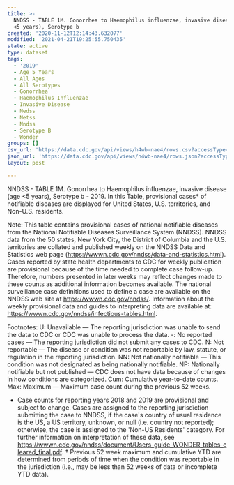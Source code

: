 ```yaml
---
title: >-
  NNDSS - TABLE 1M. Gonorrhea to Haemophilus influenzae, invasive disease (age
  <5 years), Serotype b
created: '2020-11-12T12:14:43.632077'
modified: '2021-04-21T19:25:55.750435'
state: active
type: dataset
tags:
  - '2019'
  - Age 5 Years
  - All Ages
  - All Serotypes
  - Gonorrhea
  - Haemophilus Influenzae
  - Invasive Disease
  - Nedss
  - Netss
  - Nndss
  - Serotype B
  - Wonder
groups: []
csv_url: 'https://data.cdc.gov/api/views/h4wb-nae4/rows.csv?accessType=DOWNLOAD'
json_url: 'https://data.cdc.gov/api/views/h4wb-nae4/rows.json?accessType=DOWNLOAD'
layout: post

---
```

NNDSS - TABLE 1M. Gonorrhea to Haemophilus influenzae, invasive disease (age <5 years), Serotype b - 2019. In this Table, provisional cases* of notifiable diseases are displayed for United States, U.S. territories, and Non-U.S. residents. 

Note: 
This table contains provisional cases of national notifiable diseases from the National Notifiable Diseases Surveillance System (NNDSS). NNDSS data from the 50 states, New York City, the District of Columbia and the U.S. territories are collated and published weekly on the NNDSS Data and Statistics web page (https://wwwn.cdc.gov/nndss/data-and-statistics.html). Cases reported by state health departments to CDC for weekly publication are provisional because of the time needed to complete case follow-up. Therefore, numbers presented in later weeks may reflect changes made to these counts as additional information becomes available. The national surveillance case definitions used to define a case are available on the NNDSS web site at https://wwwn.cdc.gov/nndss/. Information about the weekly provisional data and guides to interpreting data are available at: https://wwwn.cdc.gov/nndss/infectious-tables.html. 

Footnotes:
U: Unavailable — The reporting jurisdiction was unable to send the data to CDC or CDC was unable to process the data.
-: No reported cases — The reporting jurisdiction did not submit any cases to CDC.
N: Not reportable — The disease or condition was not reportable by law, statute, or regulation in the reporting jurisdiction.
NN: Not nationally notifiable — This condition was not designated as being nationally notifiable.
NP: Nationally notifiable but not published — CDC does not have data because of changes in how conditions are categorized.
Cum: Cumulative year-to-date counts.
Max: Maximum — Maximum case count during the previous 52 weeks.
* Case counts for reporting years 2018 and 2019 are provisional and subject to change. Cases are assigned to the reporting jurisdiction submitting the case to NNDSS, if the case's country of usual residence is the US, a US territory, unknown, or null (i.e. country not reported); otherwise, the case is assigned to the 'Non-US Residents' category. For further information on interpretation of these data, see https://wwwn.cdc.gov/nndss/document/Users_guide_WONDER_tables_cleared_final.pdf. 
† Previous 52 week maximum and cumulative YTD are determined from periods of time when the condition was reportable in the jurisdiction (i.e., may be less than 52 weeks of data or incomplete YTD data).
